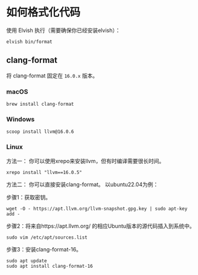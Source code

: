 # 如何格式化代码
使用 Elvish 执行（需要确保你已经安装elvish）：
```
elvish bin/format
```
## clang-format
将 clang-format 固定在 `16.0.x` 版本。

### macOS
```
brew install clang-format
```
### Windows
```
scoop install llvm@16.0.6
```

### Linux
方法一：
你可以使用xrepo来安装llvm，但有时编译需要很长时间。
```
xrepo install "llvm==16.0.5"
```

方法二：
你可以直接安装clang-format。
以ubuntu22.04为例：

步骤1：获取密钥。
```
wget -O - https://apt.llvm.org/llvm-snapshot.gpg.key | sudo apt-key add -
```

步骤2：将来自https://apt.llvm.org/ 的相应Ubuntu版本的源代码插入到系统中。
```
sudo vim /etc/apt/sources.list
```

步骤3：安装clang-format-16。
```
sudo apt update
sudo apt install clang-format-16
```